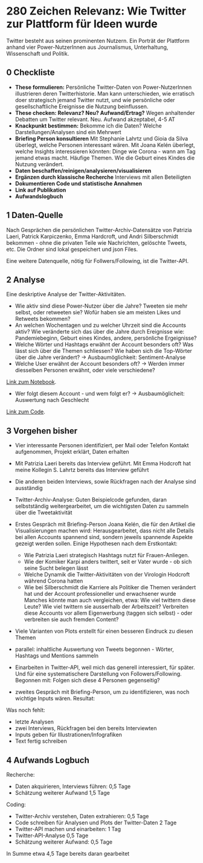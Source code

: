 # 280 Zeichen Relevanz: Wie Twitter zur Plattform für Ideen wurde

Twitter besteht aus seinen prominenten Nutzern. Ein Porträt der Plattform anhand vier Power-NutzerInnen aus Journalismus, Unterhaltung, Wissenschaft und Politik.


## 0 Checkliste

- **These formulieren:** Persönliche Twitter-Daten von Power-NutzerInnen illustrieren deren Twitterhistorie. Man kann unterschieden, wie erratisch doer strategisch jemand Twitter nutzt, und wie persönliche oder gesellschaftliche Ereignisse die Nutzung beinflussen. 
- **These checken: Relevanz? Neu? Aufwand/Ertrag?** Wegen anhaltender Debatten um Twitter relevant. Neu. Aufwand akzeptabel, 4-5 AT
- **Knackpunkt bestimmen:** Bekomme ich die Daten? Welche Darstellungen/Analysen sind ein Mehrwert 
- **Briefing Person konsultieren** Mit Stephanie Lahrtz und Gioia da Silva überlegt, welche Personen interessant wären. Mit Joana Kelén überlegt, welche Insights interessieren könnten: Dinge wie Corona - wann am Tag jemand etwas macht. Häufige Themen. Wie die Geburt eines Kindes die Nutzung verändert.
- **Daten beschaffen/reinigen/analysieren/visualisieren**
- **Ergänzen durch klassische Recherche** Interviews mit allen Beteiligten
- **Dokumentieren Code und statistische Annahmen**
- **Link auf Publikation**
- **Aufwandslogbuch**



## 1 Daten-Quelle

Nach Gesprächen die persönlichen Twitter-Archiv-Datensätze von Patrizia Laeri, Patrick Karpiczenko, Emma Hardcroft, und Andri Silberschmidt bekommen - ohne die privaten Teile wie Nachrichten, gelöschte Tweets, etc. Die Ordner sind lokal gespeichert und json Files. 

Eine weitere Datenquelle, nötig für Follwers/Following, ist die Twitter-API.

## 2 Analyse

Eine deskriptive Analyse der Twitter-Aktivitäten. 


- Wie aktiv sind diese Power-Nutzer über die Jahre? Tweeten sie mehr selbst, oder retweeten sie? Wofür haben sie am meisten Likes und Retweets bekommen?
- An welchen Wochentagen und zu welcher Uhrzeit sind die Accounts aktiv? Wie veränderte sich das über die Jahre durch Ereignisse wie: Pandemiebeginn, Geburt eines Kindes, andere, persönliche Ergeignisse?
- Welche Wörter und Hashtags erwähnt der Account besonders oft? Was lässt sich über die Themen schliessen?
  Wie haben sich die Top-Wörter über die Jahre verändert?
  &rarr; Ausbaumöglichkeit: Sentiment-Analyse
- Welche User erwähnt der Account besonders oft? 
  &rarr; Werden immer diesselben Personen erwähnt, oder viele verschiedene?

[Link zum Notebook](https://github.com/ruthf9/DDJ_project_twitter_analysis/blob/main/Twitter_Archiv_Analyse.ipynb).

- Wer folgt diesem Account - und wem folgt er?
  &rarr; Ausbaumöglicheit: Auswertung nach Geschlecht
  
[Link zum Code](https://xxx).


## 3 Vorgehen bisher
- Vier interessante Personen identifiziert, per Mail oder Telefon Kontakt aufgenommen, Projekt erklärt, Daten erhalten
- Mit Patrizia Laeri bereits das Interview geführt. Mit Emma Hodcroft hat meine Kollegin S. Lahrtz bereits das Interview geführt
- Die anderen beiden Interviews, sowie Rückfragen nach der Analyse sind ausständig

- Twitter-Archiv-Analyse: Guten Beispielcode gefunden, daran selbstständig weitergearbeitet, um die wichtigsten Daten zu sammeln über die Tweetaktivität
- Erstes Gespräch mit Briefing-Person Joana Kelén, die für den Artikel die Visualisierungen machen wird: Herausgearbeitet, dass nicht alle Details bei allen Accounts spannend sind, sondern jeweils spannende Aspekte gezeigt werden sollen. Einige Hypothesen nach dem Erstkontakt: 
  -  Wie Patrizia Laeri strategisch Hashtags nutzt für Frauen-Anliegen.
  -  Wie der Komiker Karpi anders twittert, seit er Vater wurde - ob sich seine Sucht belegen lässt
  -  Welche Dynamik die Twitter-Aktivitäten von der Virologin Hodcroft während Corona hatten
  -  Wie bei Silberschmidt die Karriere als Politiker die Themen verändert hat und der Account professioneller und erwachsener wurde
Manches könnte man auch vergleichen, etwa: Wie viel twittern diese Leute? Wie viel twittern sie ausserhalb der Arbeitszeit? Verbreiten diese Accounts vor allem Eigenwerbung (taggen sich selbst) - oder verbreiten sie auch fremden Content?

- Viele Varianten von Plots erstellt für einen besseren Eindruck zu diesen Themen
- parallel: inhaltliche Auswertung von Tweets begonnen - Wörter, Hashtags und Mentions sammeln
- Einarbeiten in Twitter-API, weil mich das generell interessiert, für später. Und für eine systematischere Darstellung von Followers/Following. Begonnen mit: Folgen sich diese 4 Personen gegenseitig? 

- zweites Gespräch mit Briefing-Person, um zu identifizieren, was noch wichtige Inputs wären. Resultat:


Was noch fehlt:
- letzte Analysen
- zwei Interviews, Rückfragen bei den bereits Interviewten
- Inputs geben für Illustrationen/Infografiken
- Text fertig schreiben

## 4 Aufwands Logbuch

Recherche:
- Daten akquirieren, Interviews führen: 0,5 Tage 
- Schätzung weiterer Aufwand 1,5 Tage

Coding:
- Twitter-Archiv verstehen, Daten extrahieren: 0,5 Tage
- Code schreiben für Analysen und Plots der Twitter-Daten 2 Tage
- Twitter-API machen und einarbeiten: 1 Tag
- Twitter-API-Analyse 0,5 Tage
- Schätzung weiterer Aufwand: 0,5 Tage

In Summe etwa 4,5 Tage bereits daran gearbeitet


